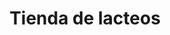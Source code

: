 ---
title: "Tienda de lacteos"
url: /ciudad-satelite/tienda-de-lacteos-arturo-ballivian-otero/
shop: Lebensmittel
---